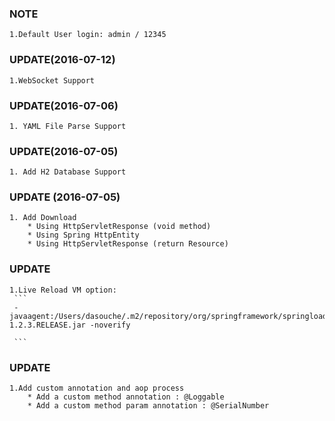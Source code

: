 ### NOTE
	1.Default User login: admin / 12345

### UPDATE(2016-07-12)
    1.WebSocket Support

### UPDATE(2016-07-06)
    1. YAML File Parse Support

### UPDATE(2016-07-05)
    1. Add H2 Database Support

### UPDATE (2016-07-05)
    1. Add Download
        * Using HttpServletResponse (void method)
        * Using Spring HttpEntity
        * Using HttpServletResponse (return Resource)

### UPDATE
    1.Live Reload VM option:
     ```
     -javaagent:/Users/dasouche/.m2/repository/org/springframework/springloaded/1.2.3.RELEASE/springloaded-1.2.3.RELEASE.jar -noverify

     ```

### UPDATE
    1.Add custom annotation and aop process
        * Add a custom method annotation : @Loggable
        * Add a custom method param annotation : @SerialNumber



